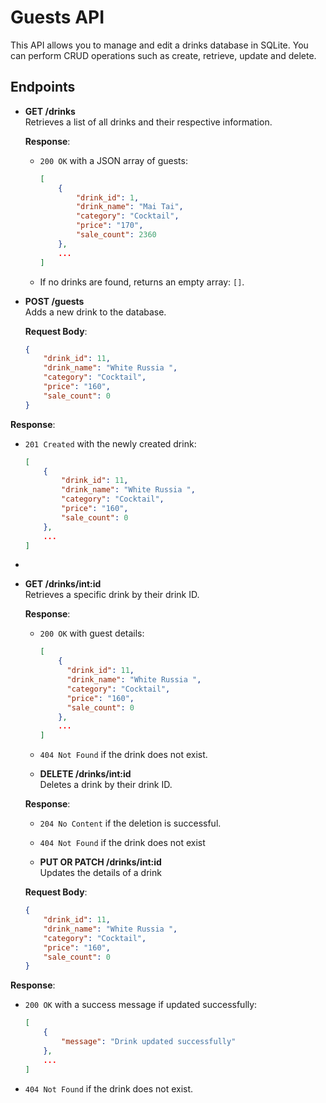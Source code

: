 # Guests API

This API allows you to manage and edit a drinks database in SQLite. You can perform CRUD operations such as create, retrieve, update and delete.

## Endpoints

- **GET /drinks**  
  Retrieves a list of all drinks and their respective information.

  **Response**:  
  - `200 OK` with a JSON array of guests:
    ```json
    [
        {
            "drink_id": 1,
            "drink_name": "Mai Tai",
            "category": "Cocktail",
            "price": "170",
            "sale_count": 2360
        },
        ...
    ]
    ```
  - If no drinks are found, returns an empty array: `[]`.

- **POST /guests**  
  Adds a new drink to the database.

  **Request Body**:
  ```json
  {
      "drink_id": 11,
      "drink_name": "White Russia ",
      "category": "Cocktail",
      "price": "160",
      "sale_count": 0
  }

**Response**:  
- `201 Created` with the newly created drink:
  ```json
  [
      {
          "drink_id": 11,
          "drink_name": "White Russia ",
          "category": "Cocktail",
          "price": "160",
          "sale_count": 0
      },
      ...
  ]
  ```
-

- **GET /drinks/int:id**  
  Retrieves a specific drink by their drink ID.

  **Response**:  
  - `200 OK` with guest details:
    ```json
    [
        {
          "drink_id": 11,
          "drink_name": "White Russia ",
          "category": "Cocktail",
          "price": "160",
          "sale_count": 0
        },
        ...
    ]
    ```
  - `404 Not Found` if the drink does not exist.

  - **DELETE /drinks/int:id**  
  Deletes a drink by their drink ID.

  **Response**:  
  - `204 No Content` if the deletion is successful.
  - `404 Not Found` if the drink does not exist

  - **PUT OR PATCH /drinks/int:id**  
  Updates the details of a drink

  **Request Body**:
  ```json
  {
      "drink_id": 11,
      "drink_name": "White Russia ",
      "category": "Cocktail",
      "price": "160",
      "sale_count": 0
  }
  
**Response**:  
- `200 OK` with a success message if updated successfully:
  ```json
  [
      {
          "message": "Drink updated successfully"
      },
      ...
  ]
  ```
- `404 Not Found` if the drink does not exist.
